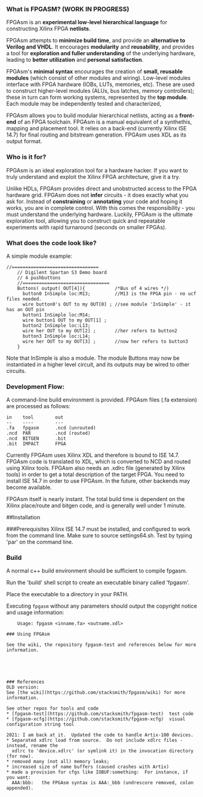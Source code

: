### What is FPGASM? (WORK IN PROGRESS)

FPGAsm is an __experimental low-level hierarchical language__ for constructing Xilinx FPGA __netlists__.

FPGAsm attempts to __minimize build time__, and provide an __alternative to Verilog and VHDL__.  It encourages __modularity__ and __reusability__, and provides a tool for __exploration and fuller understanding__ of the underlying hardware, leading to __better utilization__ and __personal satisfaction__.

FPGAsm's __minimal syntax__ encourages the creation of __small, reusable modules__ (which consist of other modules and wiring).  Low-level modules interface with FPGA hardware (IOBs, LUTs, memories, etc).  These are used to construct higher-level modules (ALUs, bus latches, memory controllers); these in turn can form working systems, represented by the __top module__.  Each module may be independently tested and characterized, 

FPGAsm allows you to build modular hierarchical netlists, acting as a __front-end__ of an FPGA toolchain.  FPGAsm is a manual equivalent of a synthethis, mapping and placement tool.  It relies on a back-end (currently Xilinx ISE 14.7) for final routing and bitstream generation.  FPGAsm uses XDL as its output format.

### Who is it for?

FPGAsm is an ideal exploration tool for a hardware hacker.  If you want to truly understand and exploit the Xilinx FPGA architecture, give it a try.  

Unlike HDLs, FPGAsm provides direct and unobstructed access to the FPGA hardware grid.  FPGAsm does not __infer__ circuits - it does exactly what you ask for.  Instead of __constraining__ or __annotating__ your code and hoping it works, you are in complete control.  With this comes the responsibility - you must understand the underlying hardware.  Luckily, FPGAsm is the ultimate exploration tool, allowing you to construct quick and repeatable experiments with rapid  turnaround (seconds on smaller FPGAs).

### What does the code look like?

A simple module example:
```
//================================    
	// Digilent Spartan S3 Demo board
	// 4 pushbuttons
	//================================
	Buttons( output( OUT[4]){           /*Bus of 4 wires */) 
	  button0 InSimple loc:M13;         //M13 is the FPGA pin - no ucf files needed.
	  wire button0's OUT to my OUT[0] ; //see module 'InSimple' - it has an OUT pin
	  button1 InSimple loc:M14;
	  wire button1 OUT to my OUT[1] ;
	  button2 InSimple loc:L13;
	  wire her OUT to my OUT[2] ;       //her refers to button2
	  button3 InSimple loc:L14;
	  wire her OUT to my OUT[3] ;       //now her refers to button3
	}
```
Note that InSimple is also a module.  The module Buttons may now be instantiated in a higher level circuit, and its outputs may be wired to other circuits.

### Development Flow:

A command-line build environment is provided.  FPGAsm files (.fa extension) are processed as follows:
```
in    tool        out
--    ----        ---
.fa   fpgasm      .ncd (unrouted)
.ncd  PAR         .ncd (routed)
.ncd  BITGEN      .bit
.bit  IMPACT      FPGA
```

Currently FPGAsm uses Xilinx XDL and therefore is bound to ISE 14.7.  FPGAsm code is translated to XDL, which is converted to NCD and routed using Xilinx tools.  FPGAsm also needs an .xdlrc file (generated by Xilinx tools) in order to get a total description of the target FPGA.  You need to install ISE 14.7 in order to use FPGAsm.  In the future, other backends may become available.

FPGAsm itself is nearly instant.  The total build time is dependent on the Xilinx place/route and bitgen code, and is generally well under 1 minute.

##Installation

###Prerequisites
Xilinx ISE 14.7 must be installed, and configured to work from the command line.  Make sure to source settings64.sh.  Test by typing 'par' on the command line.

### Build

A normal c++ build environment should be sufficient to compile fpgasm.

Run the 'build' shell script to create an executable binary called 'fpgasm'.

Place the executable to a directory in your PATH.

Executing `fpgasm` without any parameters should output the copyright notice and usage information:

```
    Usage: fpgasm <inname.fa> <outname.xdl>

### Using FPGAsm

See the wiki, the repository fpgasm-test and references below for more information.





### References
OLD version:
See [the wiki](https://github.com/stacksmith/fpgasm/wiki) for more information.

See other repos for tools and code
* [fpgasm-test](https://github.com/stacksmith/fpgasm-test)  test code
* [fpgasm-xcfg](https://github.com/stacksmith/fpgasm-xcfg)  visual configuration string tool

2021: I am back at it.  Updated the code to handle Artix-100 devices.
* Separated xdlrc load from source.  Do not include xdlrc files - instead, rename the
  xdlrc to 'device.xdlrc' (or symlink it) in the invocation directory (for now).
* removed many (not all) memory leaks;
* increased size of name buffers (caused crashes with Artix)
* made a provision for cfgs like IOBUF:something:  For instance, if you want:
  AAA:bbb:   the FPGAsm syntax is AAA:_bbb (undrescore removed, colon appended).
  
